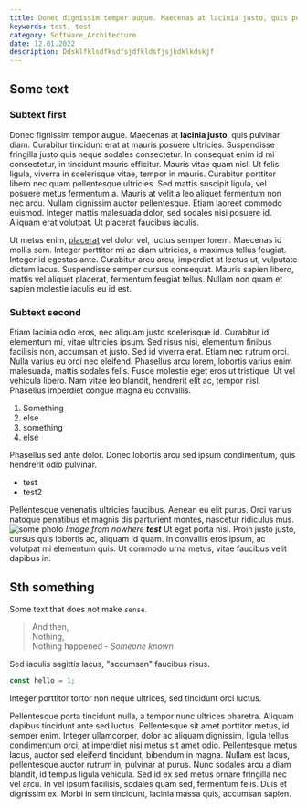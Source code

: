 ```yaml
---
title: Donec dignissim tempor augue. Maecenas at lacinia justo, quis pulvinar diam.
keywords: test, test
category: Software_Architecture
date: 12.01.2022
description: Ddsklfklsdfksdfsjdfkldsfjsjkdklkdskjf
---
```


## Some text

### Subtext first

Donec fignissim tempor augue. Maecenas at **lacinia justo**, quis pulvinar diam. Curabitur tincidunt erat at mauris posuere ultricies. Suspendisse fringilla justo quis neque sodales consectetur. In consequat enim id mi consectetur, in tincidunt mauris efficitur. Mauris vitae quam nisl. Ut felis ligula, viverra in scelerisque vitae, tempor in mauris. Curabitur porttitor libero nec quam pellentesque ultricies. Sed mattis suscipit ligula, vel posuere metus fermentum a. Mauris at velit a leo aliquet fermentum non nec arcu. Nullam dignissim auctor pellentesque. Etiam laoreet commodo euismod. Integer mattis malesuada dolor, sed sodales nisi posuere id. Aliquam erat volutpat. Ut placerat faucibus iaculis.

Ut metus enim, [placerat](/blog) vel dolor vel, luctus semper lorem. Maecenas id mollis sem. Integer porttitor mi ac diam ultricies, a maximus tellus feugiat. Integer id egestas ante. Curabitur arcu arcu, imperdiet at lectus ut, vulputate dictum lacus. Suspendisse semper cursus consequat. Mauris sapien libero, mattis vel aliquet placerat, fermentum feugiat tellus. Nullam non quam et sapien molestie iaculis eu id est.

### Subtext second

Etiam lacinia odio eros, nec aliquam justo scelerisque id. Curabitur id elementum mi, vitae ultricies ipsum. Sed risus nisi, elementum finibus facilisis non, accumsan et justo. Sed id viverra erat. Etiam nec rutrum orci. Nulla varius eu orci nec eleifend. Phasellus arcu lorem, lobortis varius enim malesuada, mattis sodales felis. Fusce molestie eget eros ut tristique. Ut vel vehicula libero. Nam vitae leo blandit, hendrerit elit ac, tempor nisl. Phasellus imperdiet congue magna eu convallis.
1. Something
2. else
3. something
4. else

Phasellus sed ante dolor. Donec lobortis arcu sed ipsum condimentum, quis hendrerit odio pulvinar. 
- test
- test2 

Pellentesque venenatis ultricies faucibus. Aenean eu elit purus. Orci varius natoque penatibus et magnis dis parturient montes, nascetur ridiculus mus. 
![some photo](/images/img.png)
*Image from nowhere*
***test***
Ut eget porta nisl. Proin justo justo, cursus quis lobortis ac, aliquam id quam. In convallis eros ipsum, ac volutpat mi elementum quis. Ut commodo urna metus, vitae faucibus velit dapibus in.

## Sth something

Some text that does not make `sense`.

> And then,  
Nothing,  
Nothing happened - *Someone known*

Sed iaculis sagittis lacus, "accumsan" faucibus risus. 
```js
const hello = 1;
```

Integer porttitor tortor non neque ultrices, sed tincidunt orci luctus.

Pellentesque porta tincidunt nulla, a tempor nunc ultrices pharetra. Aliquam dapibus tincidunt ante sed luctus. Pellentesque sit amet porttitor metus, id semper enim. Integer ullamcorper, dolor ac aliquam dignissim, ligula tellus condimentum orci, at imperdiet nisi metus sit amet odio. Pellentesque metus lacus, auctor sed eleifend tincidunt, bibendum in magna. Nullam est lacus, pellentesque auctor rutrum in, pulvinar at purus. Nunc sodales arcu a diam blandit, id tempus ligula vehicula. Sed id ex sed metus ornare fringilla nec vel arcu. In vel ipsum facilisis, sodales quam sed, fermentum felis. Duis et dignissim ex. Morbi in sem tincidunt, lacinia massa quis, accumsan sapien.
